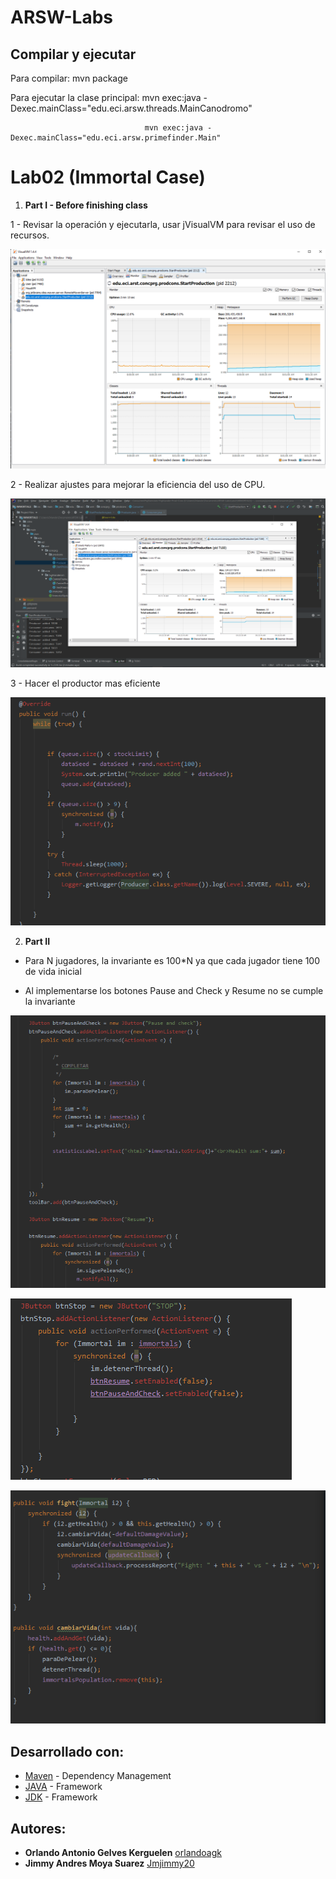 
# ARSW-Labs

## Compilar y ejecutar

Para compilar: mvn package

Para ejecutar la clase principal: mvn exec:java -Dexec.mainClass="edu.eci.arsw.threads.MainCanodromo"

                                  mvn exec:java -Dexec.mainClass="edu.eci.arsw.primefinder.Main"

# Lab02 (Immortal Case)



1. **Part I - Before finishing class**

1 - Revisar la operación y ejecutarla, usar jVisualVM para revisar el uso de recursos.

![](Capturas/1.PNG)

2 - Realizar ajustes para mejorar la eficiencia del uso de CPU.

![](Capturas/2.PNG)

3 - Hacer el productor mas eficiente

![](Capturas/3.PNG)

2. **Part II**

- Para N jugadores, la invariante es 100*N ya que cada jugador tiene 100 de vida inicial

- Al implementarse los botones Pause and Check y Resume no se cumple la invariante

![](Capturas/4.PNG)

![](Capturas/5.PNG)

![](Capturas/6.PNG)

## Desarrollado con:

* [Maven](https://maven.apache.org/) - Dependency Management
* [JAVA](https://www.java.com/es/download) - Framework
* [JDK](https://www.oracle.com/technetwork/java/javase/downloads/jdk8-downloads-2133151.html) - Framework

## Autores:

* **Orlando Antonio Gelves Kerguelen**  [orlandoagk](https://github.com/orlandoagk)
* **Jimmy Andres Moya Suarez**  [Jmjimmy20](https://github.com/Jmjimmy20)





